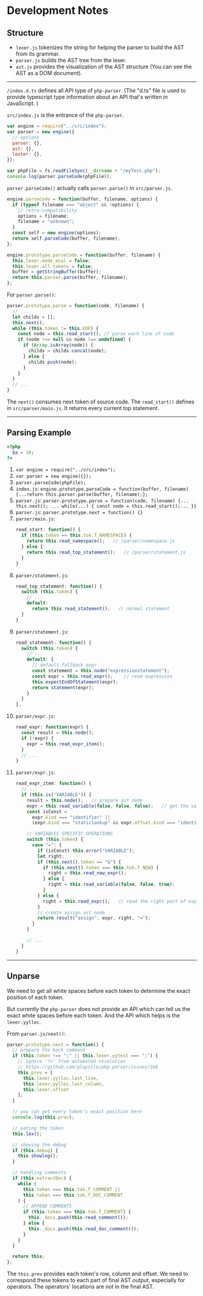 # Development Notes

## Structure

- `lexer.js` tokenizes the string for helping the parser to build the AST from its grammar.
- `parser.js` builds the AST tree from the lexer.
- `ast.js` provides the visualization of the AST structure (You can see the AST as a DOM document). 

---

`/index.d.ts` defines all API type of `php-parser`. (The "d.ts" file is used to provide typescript type information about an API that's written in JavaScript. )

`src/index.js` is the entrance of the `php-parser`.
```javascript
var engine = require("../src/index");
var parser = new engine({
  // options
  parser: {},
  ast: {},
  lexter: {},
});

var phpFile = fs.readFileSync(__dirname + "/myTest.php");
console.log(parser.parseCode(phpFile));
```

`parser.parseCode()` actually calls `parser.parse()` in `src/parser.js`.
```javascript
engine.parseCode = function(buffer, filename, options) {
  if (typeof filename === "object" && !options) {
    // retro-compatibility
    options = filename;
    filename = "unknown";
  }
  const self = new engine(options);
  return self.parseCode(buffer, filename);
};

engine.prototype.parseCode = function(buffer, filename) {
  this.lexer.mode_eval = false;
  this.lexer.all_tokens = false;
  buffer = getStringBuffer(buffer);
  return this.parser.parse(buffer, filename);
};
```

For `parser.parse()`:
```javascript
parser.prototype.parse = function(code, filename) {
  // ...
  let childs = [];
  this.next();
  while (this.token != this.EOF) {
    const node = this.read_start(); // parse each line of code 
    if (node !== null && node !== undefined) {
      if (Array.isArray(node)) {
        childs = childs.concat(node);
      } else {
        childs.push(node);
      }
    }
  }
  // ...
}
```
The `next()` consumes next token of source code.
The `read_start()` defines in `src/parser/main.js`. It returns every current top statement.

---

## Parsing Example

```php
<?php
  $a = 10;
?>
```

1. `var engine = require("../src/index");` 
2. `var parser = new engine({});`
3. `parser.parseCode(phpFile);`
4. `index.js`: `engine.prototype.parseCode = function(buffer, filename) {...return this.parser.parse(buffer, filename);};`
5. `parser.js`: `parser.prototype.parse = function(code, filename) {... this.next(); ... while(...) { const node = this.read_start();... }}`
6. `parser.js`: `parser.prototype.next = function() {}`
7. `parser/main.js`:
    ```javascript
    read_start: function() {
      if (this.token == this.tok.T_NAMESPACE) {
        return this.read_namespace();   // /parser/namespace.js
      } else {
        return this.read_top_statement();   // /parser/statement.js
      }
    }
    ```
8. `parser/statement.js`: 
    ```javascript
    read_top_statement: function() {
      switch (this.token) {
        // ...
        default:
          return this.read_statement();   // normal statement
      }
    }
    ```
9. `parser/statement.js`:
    ```javascript
    read_statement: function() {
      switch (this.token) {
        // ...
        default: {
          // default fallback expr
          const statement = this.node("expressionstatement");
          const expr = this.read_expr();    // read expression
          this.expectEndOfStatement(expr);
          return statement(expr);
        }
      }
    },
    ```
10. `parser/expr.js`:
    ```javascript
    read_expr: function(expr) {
      const result = this.node();
      if (!expr) {
        expr = this.read_expr_item();
      }
      // ...
    }
    ```
11. `parser/expr.js`:
    ```javascript
    read_expr_item: function() {
      // ...
      if (this.is("VARIABLE")) {
        result = this.node();   // prepare ast node
        expr = this.read_variable(false, false, false);   // get the variable such as $a then move to next token
        const isConst =
          expr.kind === "identifier" ||
          (expr.kind === "staticlookup" && expr.offset.kind === "identifier");

        // VARIABLES SPECIFIC OPERATIONS
        switch (this.token) {
          case "=": {
            if (isConst) this.error("VARIABLE");
            let right;
            if (this.next().token == "&") {
              if (this.next().token === this.tok.T_NEW) {
                right = this.read_new_expr();
              } else {
                right = this.read_variable(false, false, true);
              }
            } else {
              right = this.read_expr();   // read the right part of expression
            }
            // create assign ast node
            return result("assign", expr, right, "=");
          }
        }

        // ...
      }
    }
    ```

---

## Unparse

We need to get all white spaces before each token to determine the exact position of each token.

But currently the `php-parser` does not provide an API which can tell us the exact white spaces before each token. And the API which helps is the `lexer.yylloc`.

From `parser.js/next()`:
```javascript
parser.prototype.next = function() {
  // prepare the back command
  if (this.token !== ";" || this.lexer.yytext === ";") {
    // ignore '?>' from automated resolution
    // https://github.com/glayzzle/php-parser/issues/168
    this.prev = [
      this.lexer.yylloc.last_line,  
      this.lexer.yylloc.last_column,
      this.lexer.offset
    ];
  }

  // you can get every token's exact position here
  console.log(this.prev);

  // eating the token
  this.lex();

  // showing the debug
  if (this.debug) {
    this.showlog();
  }

  // handling comments
  if (this.extractDoc) {
    while (
      this.token === this.tok.T_COMMENT ||
      this.token === this.tok.T_DOC_COMMENT
    ) {
      // APPEND COMMENTS
      if (this.token === this.tok.T_COMMENT) {
        this._docs.push(this.read_comment());
      } else {
        this._docs.push(this.read_doc_comment());
      }
    }
  }

  return this;
};
```

The `this.prev` provides each token's row, column and offset. We need to correspond these tokens to each part of final AST output, especially for operators. The operators' locations are not in the final AST.




